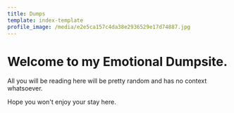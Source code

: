 ```yaml
---
title: Dumps
template: index-template
profile_image: /media/e2e5ca157c4da38e2936529e17d74887.jpg
---
```

# Welcome to my Emotional Dumpsite.

All you will be reading here will be pretty random and has no context whatsoever.

Hope you won't enjoy your stay here.
